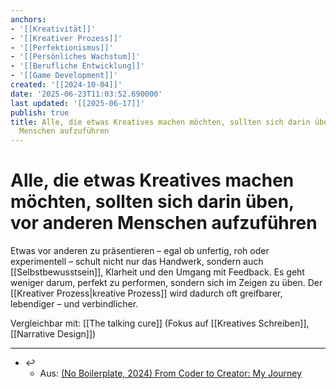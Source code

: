 ```yaml
---
anchors:
- '[[Kreativität]]'
- '[[Kreativer Prozess]]'
- '[[Perfektionismus]]'
- '[[Persönliches Wachstum]]'
- '[[Berufliche Entwicklung]]'
- '[[Game Development]]'
created: '[[2024-10-04]]'
date: '2025-06-23T11:03:52.690000'
last updated: '[[2025-06-17]]'
publish: true
title: Alle, die etwas Kreatives machen möchten, sollten sich darin üben, vor anderen
  Menschen aufzuführen
---
```


# Alle, die etwas Kreatives machen möchten, sollten sich darin üben, vor anderen Menschen aufzuführen

Etwas vor anderen zu präsentieren – egal ob unfertig, roh oder experimentell – schult nicht nur das Handwerk, sondern auch [[Selbstbewusstsein]], Klarheit und den Umgang mit Feedback. Es geht weniger darum, perfekt zu performen, sondern sich im Zeigen zu üben. Der [[Kreativer Prozess|kreative Prozess]] wird dadurch oft greifbarer, lebendiger – und verbindlicher.

Vergleichbar mit: [[The talking cure]] (Fokus auf [[Kreatives Schreiben]], [[Narrative Design]])

---

- ↩
	- Aus: [(No Boilerplate, 2024) From Coder to Creator: My Journey](https://youtu.be/7Opkmr7kAAk?si=rfQMJBZFv32wz51m)
